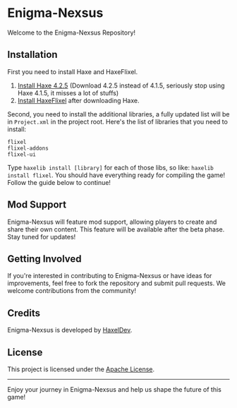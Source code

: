 # Enigma-Nexsus

Welcome to the Enigma-Nexsus Repository!

## Installation

First you need to install Haxe and HaxeFlixel.
1. [Install Haxe 4.2.5](https://haxe.org/download/version/4.2.5/) (Download 4.2.5 instead of 4.1.5, seriously stop using Haxe 4.1.5, it misses a lot of stuffs)
2. [Install HaxeFlixel](https://haxeflixel.com/documentation/install-haxeflixel/) after downloading Haxe.

Second, you need to install the additional libraries, a fully updated list will be in `Project.xml` in the project root. Here's the list of libraries that you need to install:
```
flixel
flixel-addons
flixel-ui
```
Type `haxelib install [library]` for each of those libs, so like: `haxelib install flixel`.
You should have everything ready for compiling the game! Follow the guide below to continue!

## Mod Support

Enigma-Nexsus will feature mod support, allowing players to create and share their own content. This feature will be available after the beta phase. Stay tuned for updates!

## Getting Involved

If you're interested in contributing to Enigma-Nexsus or have ideas for improvements, feel free to fork the repository and submit pull requests. We welcome contributions from the community!

## Credits

Enigma-Nexsus is developed by [HaxelDev](https://github.com/HaxelDev).

## License

This project is licensed under the [Apache License](LICENSE).

---

Enjoy your journey in Enigma-Nexsus and help us shape the future of this game!
